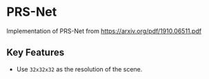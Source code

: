 # PRS-Net
Implementation of PRS-Net from https://arxiv.org/pdf/1910.06511.pdf

## Key Features
- Use `32x32x32` as the resolution of the scene.